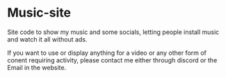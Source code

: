 # Music-site
Site code to show my music and some socials, letting people install music and watch it all without ads.

If you want to use or display anything for a video or any other form of conent requiring activity, please contact me either through discord or the Email in the website.

